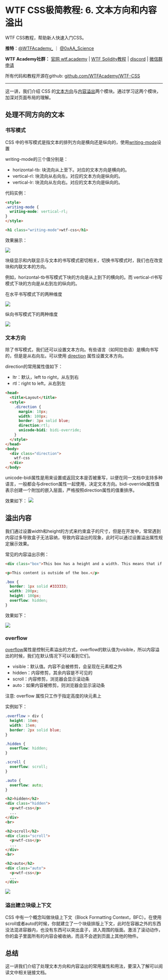 # WTF CSS极简教程: 6. 文本方向和内容溢出

WTF CSS教程，帮助新人快速入门CSS。

**推特**：[@WTFAcademy_](https://twitter.com/WTFAcademy_)  ｜ [@0xAA_Science](https://twitter.com/0xAA_Science) 

**WTF Academy社群：** [官网 wtf.academy](https://wtf.academy) | [WTF Solidity教程](https://github.com/AmazingAng/WTFSolidity) | [discord](https://discord.wtf.academy) | [微信群申请](https://docs.google.com/forms/d/e/1FAIpQLSe4KGT8Sh6sJ7hedQRuIYirOoZK_85miz3dw7vA1-YjodgJ-A/viewform?usp=sf_link)

所有代码和教程开源在github: [github.com/WTFAcademy/WTF-CSS](https://github.com/WTFAcademy/WTF-CSS)

---

这一讲，我们介绍 CSS 的[文本方向](https://developer.mozilla.org/zh-CN/docs/Learn/CSS/Building_blocks/Handling_different_text_directions)与[内容溢出](https://developer.mozilla.org/zh-CN/docs/Learn/CSS/Building_blocks/Overflowing_content)两个模块。通过学习这两个模块，加深对页面布局的理解。

## 处理不同方向的文本
### 书写模式
CSS 中的书写模式是指文本的排列方向是横向还是纵向的，使用[writing-mode](https://developer.mozilla.org/zh-CN/docs/Web/CSS/writing-mode)设置

writing-mode的三个值分别是：
+ horizontal-tb: 块流向从上至下。对应的文本方向是横向的。
+ vertical-rl: 块流向从右向左。对应的文本方向是纵向的。
+ vertical-lr: 块流向从左向右。对应的文本方向是纵向的。

代码实例：
``` html
<style>
.writing-mode {
  writing-mode: vertical-rl;
}
</style>

<h1 class="writing-mode">wtf-css</h1>
```

效果展示：

![](./img/6-1.png)

块级显示和内联显示与文本的书写模式密切相关，切换书写模式时，我们也在改变块和内联文本的方向。

例如，horizontal-tb书写模式下块的方向是从上到下的横向的。而 vertical-rl书写模式下块的方向是从右到左的纵向的。

在水平书写模式下的两种维度

![](./img/6-2.png)

纵向书写模式下的两种维度

![](./img/6-3.png)

### 文本方向
除了书写模式，我们还可以设置文本方向。有些语言（如阿拉伯语）是横向书写的，但是是从右向左。可以使用 [direction](https://developer.mozilla.org/zh-CN/docs/Web/CSS/direction) 属性设置文本方向。

direction的常用属性值如下：
+ ltr：默认，left to right，从左到右
+ rtl：right to left，从右到左

``` html
<head>
  <title>Layout</title>
  <style>
    .direction {
      margin: 10px;
      width: 100px;
      border: 3px solid blue;
      direction:rtl;
      unicode-bidi: bidi-override; 
    }
  </style>
</head>
<body>
  <div class="direction">
    wtf-css
  </div>
</body>
```

unicode-bidi属性是用来设置或返回文本是否被重写，以便在同一文档中支持多种语言，一般都会与direction属性一起使用，决定文本方向。bidi-override属性值表示创建一个附加的嵌入层面，严格按照direction属性的值重排序。

效果如下：
![](./img/6-4.png)


## 溢出内容
我们通过设置width和height的方式来约束盒子的尺寸，但是在开发中，常常遇到内容过多导致盒子无法容纳，导致内容溢出的现象，此时可以通过设置溢出属性规定展示效果。

常见的内容溢出示例：

``` html
<div class="box">This box has a height and a width. This means that if there is too much content to be displayed within the assigned height, there will be an overflow situation. If overflow is set to hidden then any overflow will not be visible.</div>

<p>This content is outside of the box.</p>
```

``` css
.box {
  border: 1px solid #333333;
  width: 200px;
  height: 100px;
  overflow: hidden;
}
```
效果如下：

![](./img/6-5.png)


### overflow
[overflow](https://developer.mozilla.org/zh-CN/docs/Web/CSS/overflow)属性是控制元素溢出的方式，overflow的默认值为visible，所以内容溢出的时候，我们在默认情况下可以看到它们。
+ visible：默认值。内容不会被修剪，会呈现在元素框之外
+ hidden：内容修剪，其余内容是不可见的
+ scroll：内容修剪，浏览器会显示滚动条
+ auto：如果内容被修剪，则浏览器会显示滚动条

注意: overflow 属性只工作于指定高度的块元素上

实例如下：
``` css
.overflow > div {
  height: 10em;
  width: 15em;
  border: 2px solid blue;
}

.hidden {
  overflow: hidden;
}

.scroll {
  overflow: scroll;
}

.auto {
  overflow: auto;
}
```

``` html
<h2>hidden</h2>
<div class="hidden">
  <p>wtf-css</p>
  ...
</div>
<br>

<h2>scroll</h2>
<div class="scroll">
  <p>wtf-css</p>
  ...
</div>
<br>

<h2>auto</h2>
<div class="auto">
  <p>wtf-css</p>
  ...
</div>
```

![](./img/6-6.png)

### 溢出建立块级上下文
CSS 中有一个概念叫做块级上下文（Block Formatting Context，BFC）。在使用scroll或者auto的时候，你就建立了一个块级排版上下文，此时在容器之外的东西没法混进容器内，也没有东西可以突出盒子，进入周围的版面。激活了滚动动作，你的盒子里面所有的内容会被收纳，而且不会遮到页面上其他的物件。


## 总结
这一讲我们介绍了处理文本方向和内容溢出的常用属性和用法，要深入了解可以阅读文中相关链接文档。
